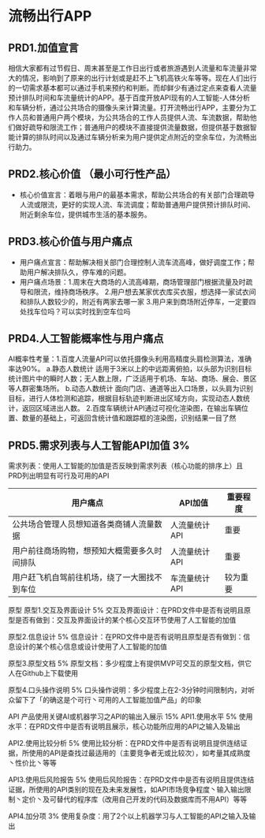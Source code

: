 # 流畅出行APP
## PRD1.加值宣言
相信大家都有过节假日、周末甚至是工作日出行或者旅游遇到人流量和车流量非常大的情况，影响到了原来的出行计划或是赶不上飞机高铁火车等等。现在人们出行的一切需求基本都可以通过手机来预约和判断。而却鲜少有通过定点来查看人流量预计排队时间和车流量统计的APP。基于百度开放API现有的人工智能-人体分析和车辆分析，通过公共场合的摄像头来计算流量。打开流畅出行APP，主要分为工作人员和普通用户两个模块，为公共场合的工作人员提供人流、车流数据，帮助他们做好疏导和限流工作；普通用户的模块不直接提供流量数据，但提供基于数据智能计算的排队时间以及通过车辆分析来为用户提供定点附近的空余车位，为流畅出行助力。

## PRD2.核心价值 （最小可行性产品）
- 核心价值宣言：着眼与用户的最基本需求，帮助公共场合的有关部门合理疏导人流或限流，更好的实现人流、车流调度；帮助普通用户提供预计排队时间、附近剩余车位，提供城市生活的基本服务。

## PRD3.核心价值与用户痛点 
- 用户痛点宣言：帮助解决相关部门合理控制人流车流高峰，做好调度工作；帮助用户解决排队久，停车难的问题。
- 用户痛点场景：1.周末在大商场的人流高峰期，商场管理部门根据流量及时疏导和限流，维持商场秩序。
               2.用户想去某家优衣库买衣服，想选择一家试衣间和排队人数较少的，附近有两家去哪一家
               3.用户来到商场附近停车，一定要四处找车位吗？可以实时找到空车位吗

## PRD4.人工智能概率性与用户痛点
AI概率性考量：1.百度人流量API可以依托摄像头利用高精度头肩检测算法，准确率达90%。
             a.静态人数统计
              适用于3米以上的中远距离俯拍，以头部为识别目标统计图片中的瞬时人数；无人数上限，广泛适用于机场、车站、商场、展会、景区等人群密集场所。
             b.动态人数统计
              面向门店、通道等出入口场景，以头肩为识别目标，进行人体检测和追踪，根据目标轨迹判断进出区域方向，实现动态人数统计，返回区域进出人数。
             2.百度车辆统计API通过可视化渲染图，在输出车辆位置、数量的基础上，可返回含统计值和跟踪框的渲染图，识别结果一目了然
             
## PRD5.需求列表与人工智能API加值 3%
需求列表：使用人工智能的加值是否反映到需求列表（核心功能的排序上）且PRD列出明显有可行及可用的API

| 用户痛点 | API加值 | 重要程度 |
| ------ | ------ | ------ |
| 公共场合管理人员想知道各类商铺人流量数据 | 人流量统计API | 重要 
| 用户前往商场购物，想预知大概需要多久时间排队 | 人流量统计API | 重要 
| 用户赶飞机自驾前往机场，绕了一大圈找不到车位 | 车流量统计API | 较为重要 

原型 
原型1.交互及界面设计 5%
交互及界面设计：在PRD文件中是否有说明且原型是否有做到：交互及界面设计的某个核心交互环节使用了人工智能的加值

原型2.信息设计 5%
信息设计：在PRD文件中是否有说明且原型是否有做到：信息设计的某个核心信息或设计使用了人工智能的加值

原型3.原型文档 5%
原型文档：多少程度上有提供MVP可交互的原型文档，供它人在Github上下载使用

原型4.口头操作说明 5%
口头操作说明：多少程度上在2-3分钟时间限制内，对听众留下了「的确这是个可行丶可用的人工智能加值产品」的印象

API 产品使用关键AI或机器学习之API的输出入展示 15%
API1.使用水平 5%
使用水平：在PRD文件中是否有说明且展示，核心功能所应用的API之输入及输出

API2.使用比较分析 5%
使用比较分析：在PRD文件中是否有说明且提供连结证据，所使用的API是查找过最适用的（主要竞争者无或比较次），如考量其成熟度丶性价比丶等等

API3.使用后风险报告 5%
使用后风险报告：在PRD文件中是否有说明且提供连结证据，所使用的API类别的现在及未来发展性，如API市场竞争程度丶输入输出限制丶定价丶及可替代的程序库（改用自己开发的代码及数据库而不用API）等等

API4.加分项 3%
使用复杂度：用了2个以上机器学习与人工智能的API之输入及输出
